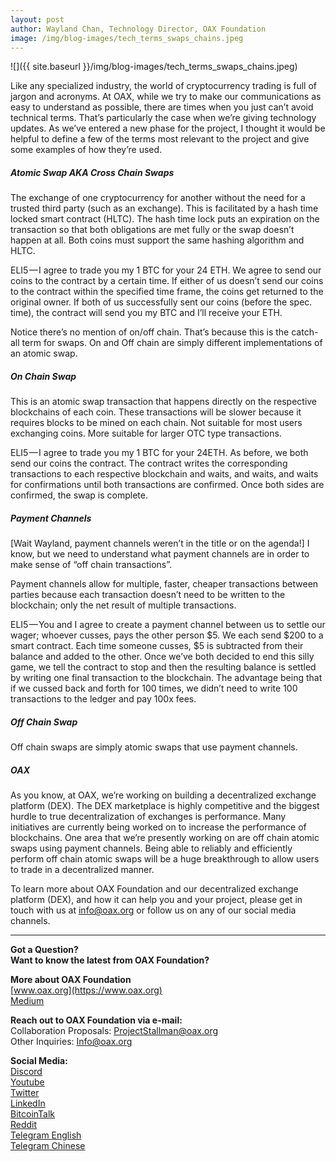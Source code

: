 ```yaml
---
layout: post
author: Wayland Chan, Technology Director, OAX Foundation
image: /img/blog-images/tech_terms_swaps_chains.jpeg
---
```

![]({{ site.baseurl }}/img/blog-images/tech_terms_swaps_chains.jpeg)

Like any specialized industry, the world of cryptocurrency trading is full of jargon and acronyms. At OAX, while we try to make our communications as easy to understand as possible, there are times when you just can’t avoid technical terms. That’s particularly the case when we’re giving technology updates. As we’ve entered a new phase for the project, I thought it would be helpful to define a few of the terms most relevant to the project and give some examples of how they’re used.

##### Atomic Swap AKA Cross Chain Swaps
The exchange of one cryptocurrency for another without the need for a trusted third party (such as an exchange). This is facilitated by a hash time locked smart contract (HLTC). The hash time lock puts an expiration on the transaction so that both obligations are met fully or the swap doesn’t happen at all. Both coins must support the same hashing algorithm and HLTC.

ELI5 — I agree to trade you my 1 BTC for your 24 ETH. We agree to send our coins to the contract by a certain time. If either of us doesn’t send our coins to the contract within the specified time frame, the coins get returned to the original owner. If both of us successfully sent our coins (before the spec. time), the contract will send you my BTC and I’ll receive your ETH.

Notice there’s no mention of on/off chain. That’s because this is the catch-all term for swaps. On and Off chain are simply different implementations of an atomic swap.

##### On Chain Swap
This is an atomic swap transaction that happens directly on the respective blockchains of each coin. These transactions will be slower because it requires blocks to be mined on each chain. Not suitable for most users exchanging coins. More suitable for larger OTC type transactions.

ELI5 — I agree to trade you my 1 BTC for your 24ETH. As before, we both send our coins the contract. The contract writes the corresponding transactions to each respective blockchain and waits, and waits, and waits for confirmations until both transactions are confirmed. Once both sides are confirmed, the swap is complete.

##### Payment Channels
[Wait Wayland, payment channels weren’t in the title or on the agenda!] I know, but we need to understand what payment channels are in order to make sense of “off chain transactions”.

Payment channels allow for multiple, faster, cheaper transactions between parties because each transaction doesn’t need to be written to the blockchain; only the net result of multiple transactions.

ELI5 — You and I agree to create a payment channel between us to settle our wager; whoever cusses, pays the other person $5. We each send $200 to a smart contract. Each time someone cusses, $5 is subtracted from their balance and added to the other. Once we’ve both decided to end this silly game, we tell the contract to stop and then the resulting balance is settled by writing one final transaction to the blockchain. The advantage being that if we cussed back and forth for 100 times, we didn’t need to write 100 transactions to the ledger and pay 100x fees.

##### Off Chain Swap
Off chain swaps are simply atomic swaps that use payment channels.

##### OAX
As you know, at OAX, we’re working on building a decentralized exchange platform (DEX). The DEX marketplace is highly competitive and the biggest hurdle to true decentralization of exchanges is performance. Many initiatives are currently being worked on to increase the performance of blockchains. One area that we’re presently working on are off chain atomic swaps using payment channels. Being able to reliably and efficiently perform off chain atomic swaps will be a huge breakthrough to allow users to trade in a decentralized manner.

To learn more about OAX Foundation and our decentralized exchange platform (DEX), and how it can help you and your project, please get in touch with us at [info@oax.org](mailto:info@oax.org) or follow us on any of our social media channels.

---

**Got a Question?**  
**Want to know the latest from OAX Foundation?**  

**More about OAX Foundation**  
[www.oax.org](https://www.oax.org)  
[Medium](https://medium.com/@OAX_Foundation)  

**Reach out to OAX Foundation via e-mail:**  
Collaboration Proposals: [ProjectStallman@oax.org](mailto:ProjectStallman@oax.org)  
Other Inquiries: [Info@oax.org](mailto:Info@oax.org)  

**Social Media:**  
[Discord](https://discordapp.com/invite/ZH5YHkb)  
[Youtube](https://bit.ly/2Bvsk73)  
[Twitter](https://twitter.com/OAX_Foundation)  
[LinkedIn](https://www.linkedin.com/company/oax-foundation/)  
[BitcoinTalk](http://bitcointalk.org/index.php?topic=1943946)  
[Reddit](https://www.reddit.com/r/OpenANX/)  
[Telegram English](https://t.me/openanxteam)  
[Telegram Chinese](https://t.me/oax_cn)  
